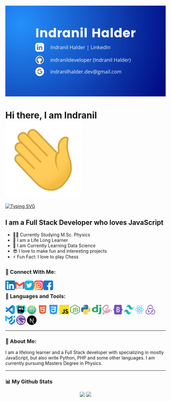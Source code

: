 ![Indranil Halder](/img/main/indranil.png)

<!-- <img align="center" alt="Indranil Halder" src="./img/main/indranil.png" /> -->

# Hi there, I am Indranil ![Hi](/img/main/hi.webp)

<!-- <img src="./img/main/hi.webp" width="30px" alt="hi" /> -->

[![Typing SVG](https://readme-typing-svg.herokuapp.com?font=Fira+Code&color=%2336BCF7&lines=I+build+full+stack+websites;I+build+single+page+applications;I+build+awesome+experiences)](https://git.io/typing-svg)

## I am a Full Stack Developer who loves JavaScript

- 👨‍🎓 Currently Studying M.Sc. Physics
- 📘 I am a Life Long Learner
- 🔭 I am Currently Learning Data Science
- 😎 I love to make fun and interesting projects
- ⚡ Fun Fact: I love to play Chess

### 📲 Connect With Me:

<a href="https://www.linkedin.com/in/indranildeveloper/" target="_blank">
<img align="left" src="./img/main/linkedin.png" height="30" width="30px" />
</a>
<a href="mailto:indranilhalder.dev@gmail.com">
<img align="left" src="./img/main/gmail.png" height="30" width="30px" />
</a>
<a href="https://twitter.com/indranilcoder/" target="_blank">
<img align="left" src="./img/main/twitter.png" height="30" width="30px" />
</a>
<a href="https://www.instagram.com/indranil__halder/" target="_blank">
<img align="left" src="./img/main/instagram.png" height="30" width="30px" />
</a>
<a href="https://www.facebook.com/indranil.halder.7545/" target="_blank">
<img align="left" src="./img/main/facebook.png" height="30" width="30px" />
</a>

<br />

### 🧰 Languages and Tools:

<code><img height="30" width="30" src="./img/icons/visual-studio-code.svg"></code>
<code><img height="30" width="30" src="./img/icons/webstorm.svg"></code>
<code><img height="30" width="30" src="./img/icons/atom.svg"></code>
<code><img height="30" width="30" src="./img/icons/html5.svg"></code>
<code><img height="30" width="30" src="./img/icons/css-3.png"></code>
<code><img height="30" width="30" src="./img/icons/javascript.svg"></code>
<code><img height="30" width="30" src="./img/icons/nodejs.svg"></code>
<code><img height="30" width="30" src="./img/icons/python.svg"></code>
<code><img height="30" width="30" src="./img/icons/django.svg"></code>
<code><img height="30" width="30" src="./img/icons/sass.svg"></code>
<code><img height="30" width="30" src="./img/icons/bootstrap-5.svg"></code>
<code><img height="30" width="30" src="./img/icons/tailwind.svg"></code>
<code><img height="30" width="30" src="./img/icons/react.svg"></code>
<code><img height="30" width="30" src="./img/icons/redux.svg"></code>
<code><img height="30" width="30" src="./img/icons/material.svg"></code>
<code><img height="30" width="30" src="./img/icons/gatsby.svg"></code>
<code><img height="30" width="30" src="./img/icons/next-js.svg"></code>

<hr />

### 🔔 About Me:

<p>I am a lifelong learner and a Full Stack developer with  specializing in mostly JavaScript, but also write Python, PHP and some other languages. I am currently pursuing Masters Degree in Physics.</p>

<hr />

### 📊 My Github Stats

<p align="center">
  <img width="48%" src="https://github-readme-stats.vercel.app/api?username=indranildeveloper&show_icons=true&theme=tokyonight" />
  <img width="48%" src="https://github-readme-streak-stats.herokuapp.com/?user=indranildeveloper&theme=tokyonight" />
</p>
